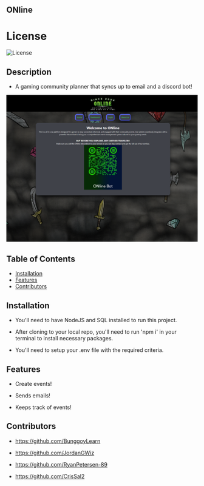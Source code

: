 ## ONline

  # License
  ![License](https://img.shields.io/badge/License-MIT-yellow.svg)
  
## Description
  
  - A gaming community planner that syncs up to email and a discord bot!

  ![Webpage Preview](./public/assets/images/readmeImages/ONline-HomePage.png)
  
## Table of Contents
  
  - [Installation](#installation)
  - [Features](#features)
  - [Contributors](#contributors)
  
## Installation
  
  - You'll need to have NodeJS and SQL installed to run this project.
  
  - After cloning to your local repo, you'll need to run 'npm i' in your terminal to install necessary packages. 
  
  - You'll need to setup your .env file with the required criteria.
  
## Features
  
  - Create events!

  - Sends emails!

  - Keeps track of events!


## Contributors
  
  - https://github.com/BunggoyLearn

  - https://github.com/JordanGWiz

  - https://github.com/RyanPetersen-89

  - https://github.com/CrisSal2
  